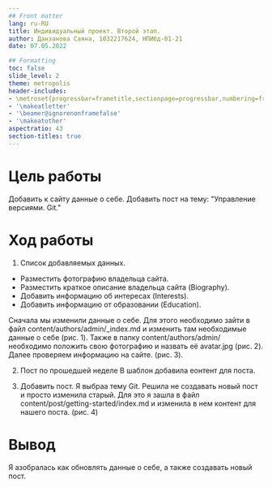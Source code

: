 ```yaml
---
## Front matter
lang: ru-RU
title: Индивидуальный проект. Второй этап.
author: Данзанова Саяна, 1032217624, НПИбд-01-21
date: 07.05.2022

## Formatting
toc: false
slide_level: 2
theme: metropolis
header-includes:
- \metroset{progressbar=frametitle,sectionpage=progressbar,numbering=fraction}
- '\makeatletter'
- '\beamer@ignorenonframefalse'
- '\makeatother'
aspectratio: 43
section-titles: true
---
```

# Цель работы
Добавить к сайту данные о себе. Добавить пост на тему: "Управление версиями. Git."

# Ход работы
1. Список добавляемых данных.
- Разместить фотографию владельца сайта.
- Разместить краткое описание владельца сайта (Biography).
- Добавить информацию об интересах (Interests).
- Добавить информацию от образовании (Education).

Сначала мы изменили данные о себе. Для этого необходимо зайти в файл content/authors/admin/_index.md и изменить там необходимые данные о себе (рис. 1). Также в папку content/authors/admin/ необходимо положить свою фотографию и назвать её avatar.jpg (рис. 2). Далее проверяем информацию на сайте. (рис. 3).

2. Пост по прошедшей неделе
В шаблон добавила еонтент для поста.

3.	Добавить пост.
Я выбраа тему Git. Решила не создавать новый пост и просто изменила старый. Для это я зашла в файл content/post/getting-started/index.md и изменила в нем контент для нашего поста. (рис. 4)

# Вывод
Я азобралась как обновлять данные о себе, а также создавать новый пост.